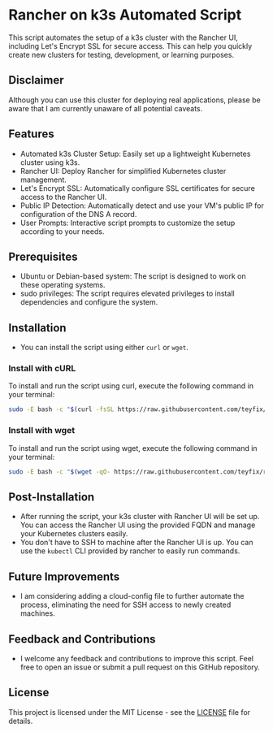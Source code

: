 # Rancher on k3s Automated Script

This script automates the setup of a k3s cluster with the Rancher UI, including Let's Encrypt SSL for secure access. This can help you quickly create new clusters for testing, development, or learning purposes.

## Disclaimer

Although you can use this cluster for deploying real applications, please be aware that I am currently unaware of all potential caveats.

## Features

- Automated k3s Cluster Setup: Easily set up a lightweight Kubernetes cluster using k3s.
- Rancher UI: Deploy Rancher for simplified Kubernetes cluster management.
- Let's Encrypt SSL: Automatically configure SSL certificates for secure access to the Rancher UI.
- Public IP Detection: Automatically detect and use your VM's public IP for configuration of the DNS A record.
- User Prompts: Interactive script prompts to customize the setup according to your needs.

## Prerequisites

- Ubuntu or Debian-based system: The script is designed to work on these operating systems.
- sudo privileges: The script requires elevated privileges to install dependencies and configure the system.

## Installation

- You can install the script using either `curl` or `wget`.

### Install with cURL

To install and run the script using curl, execute the following command in your terminal:

```sh
sudo -E bash -c "$(curl -fsSL https://raw.githubusercontent.com/teyfix/rancher/e458b6bc502faf9eb30f083dd1b375a7e0e43974/install.sh)"
```

### Install with wget

To install and run the script using wget, execute the following command in your terminal:

```sh
sudo -E bash -c "$(wget -qO- https://raw.githubusercontent.com/teyfix/rancher/e458b6bc502faf9eb30f083dd1b375a7e0e43974/install.sh)"
```

## Post-Installation

- After running the script, your k3s cluster with Rancher UI will be set up. You can access the Rancher UI using the provided FQDN and manage your Kubernetes clusters easily.
- You don't have to SSH to machine after the Rancher UI is up. You can use the `kubectl` CLI provided by rancher to easily run commands.

## Future Improvements

- I am considering adding a cloud-config file to further automate the process, eliminating the need for SSH access to newly created machines.

## Feedback and Contributions

- I welcome any feedback and contributions to improve this script. Feel free to open an issue or submit a pull request on this GitHub repository.

## License

This project is licensed under the MIT License - see the [LICENSE](LICENSE) file for details.
